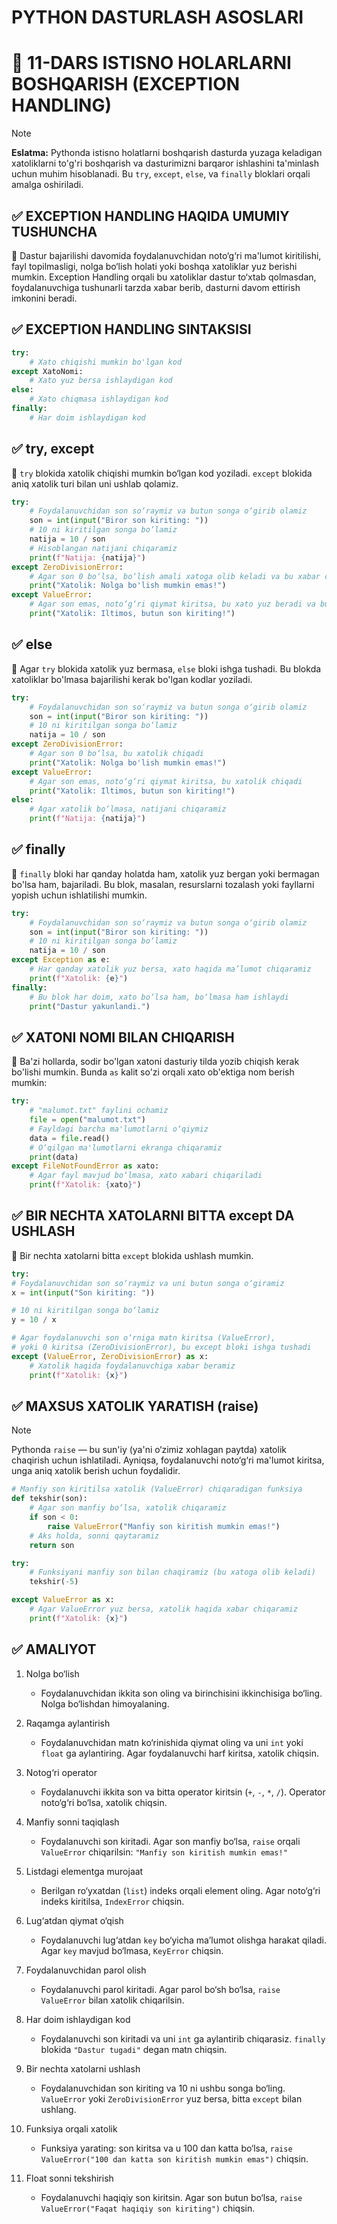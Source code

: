 # PYTHON DASTURLASH ASOSLARI

# 🧩 11-DARS ISTISNO HOLARLARNI BOSHQARISH (EXCEPTION HANDLING)

> [!NOTE]
> **Eslatma:** Pythonda istisno holatlarni boshqarish dasturda yuzaga keladigan xatoliklarni to'g'ri boshqarish va dasturimizni barqaror ishlashini ta'minlash uchun muhim hisoblanadi. Bu `try`, `except`, `else`, va `finally` bloklari orqali amalga oshiriladi.

## ✅ EXCEPTION HANDLING HAQIDA UMUMIY TUSHUNCHA
📌 Dastur bajarilishi davomida foydalanuvchidan noto‘g‘ri ma'lumot kiritilishi, fayl topilmasligi, nolga bo‘lish holati yoki boshqa xatoliklar yuz berishi mumkin. Exception Handling orqali bu xatoliklar dastur to‘xtab qolmasdan, foydalanuvchiga tushunarli tarzda xabar berib, dasturni davom ettirish imkonini beradi.

## ✅ EXCEPTION HANDLING SINTAKSISI

```python
try:
    # Xato chiqishi mumkin bo'lgan kod
except XatoNomi:
    # Xato yuz bersa ishlaydigan kod
else:
    # Xato chiqmasa ishlaydigan kod
finally:
    # Har doim ishlaydigan kod
```

## ✅ try, except
📌 `try` blokida xatolik chiqishi mumkin bo‘lgan kod yoziladi. `except` blokida aniq xatolik turi bilan uni ushlab qolamiz.
    
```python
try:
    # Foydalanuvchidan son so‘raymiz va butun songa o‘girib olamiz
    son = int(input("Biror son kiriting: "))
    # 10 ni kiritilgan songa bo‘lamiz
    natija = 10 / son
    # Hisoblangan natijani chiqaramiz
    print(f"Natija: {natija}")
except ZeroDivisionError:
    # Agar son 0 bo‘lsa, bo‘lish amali xatoga olib keladi va bu xabar chiqadi
    print("Xatolik: Nolga bo'lish mumkin emas!")
except ValueError:
    # Agar son emas, noto‘g‘ri qiymat kiritsa, bu xato yuz beradi va bu xabar chiqadi
    print("Xatolik: Iltimos, butun son kiriting!")
```



## ✅ else
📌 Agar `try` blokida xatolik yuz bermasa, `else` bloki ishga tushadi. Bu blokda xatoliklar bo'lmasa bajarilishi kerak bo'lgan kodlar yoziladi.

```python
try:
    # Foydalanuvchidan son so‘raymiz va butun songa o‘girib olamiz
    son = int(input("Biror son kiriting: "))
    # 10 ni kiritilgan songa bo‘lamiz
    natija = 10 / son
except ZeroDivisionError:
    # Agar son 0 bo‘lsa, bu xatolik chiqadi
    print("Xatolik: Nolga bo'lish mumkin emas!")
except ValueError:
    # Agar son emas, noto‘g‘ri qiymat kiritsa, bu xatolik chiqadi
    print("Xatolik: Iltimos, butun son kiriting!")
else:
    # Agar xatolik bo‘lmasa, natijani chiqaramiz
    print(f"Natija: {natija}")
```



## ✅ finally
📌 `finally` bloki har qanday holatda ham, xatolik yuz bergan yoki bermagan bo'lsa ham, bajariladi. Bu blok, masalan, resurslarni tozalash yoki fayllarni yopish uchun ishlatilishi mumkin.

```python
try:
    # Foydalanuvchidan son so‘raymiz va butun songa o‘girib olamiz
    son = int(input("Biror son kiriting: "))
    # 10 ni kiritilgan songa bo‘lamiz
    natija = 10 / son
except Exception as e:
    # Har qanday xatolik yuz bersa, xato haqida ma’lumot chiqaramiz
    print(f"Xatolik: {e}")
finally:
    # Bu blok har doim, xato bo‘lsa ham, bo‘lmasa ham ishlaydi
    print("Dastur yakunlandi.")
```

## ✅ XATONI NOMI BILAN CHIQARISH
📌 Ba'zi hollarda, sodir bo'lgan xatoni dasturiy tilda yozib chiqish kerak bo'lishi mumkin. Bunda `as` kalit so'zi orqali xato ob'ektiga nom berish mumkin:

```py
try:
    # "malumot.txt" faylini ochamiz
    file = open("malumot.txt")
    # Fayldagi barcha ma'lumotlarni o‘qiymiz
    data = file.read()
    # O‘qilgan ma'lumotlarni ekranga chiqaramiz
    print(data)
except FileNotFoundError as xato:
    # Agar fayl mavjud bo‘lmasa, xato xabari chiqariladi
    print(f"Xatolik: {xato}")
```


## ✅ BIR NECHTA XATOLARNI BITTA except DA USHLASH

📌 Bir nechta xatolarni bitta `except` blokida ushlash mumkin.

```python
try:
# Foydalanuvchidan son so‘raymiz va uni butun songa o‘giramiz
x = int(input("Son kiriting: "))

# 10 ni kiritilgan songa bo‘lamiz
y = 10 / x

# Agar foydalanuvchi son o‘rniga matn kiritsa (ValueError),
# yoki 0 kiritsa (ZeroDivisionError), bu except bloki ishga tushadi
except (ValueError, ZeroDivisionError) as x:
    # Xatolik haqida foydalanuvchiga xabar beramiz
    print(f"Xatolik: {x}")
```

## ✅ MAXSUS XATOLIK YARATISH (raise)

> [!NOTE]
> Pythonda `raise` — bu sun'iy (ya'ni o‘zimiz xohlagan paytda) xatolik chaqirish uchun ishlatiladi. Ayniqsa, foydalanuvchi noto‘g‘ri ma'lumot kiritsa, unga aniq xatolik berish uchun foydalidir.

```python
# Manfiy son kiritilsa xatolik (ValueError) chiqaradigan funksiya
def tekshir(son):
    # Agar son manfiy bo‘lsa, xatolik chiqaramiz
    if son < 0:
        raise ValueError("Manfiy son kiritish mumkin emas!")
    # Aks holda, sonni qaytaramiz
    return son

try:
    # Funksiyani manfiy son bilan chaqiramiz (bu xatoga olib keladi)
    tekshir(-5)

except ValueError as x:
    # Agar ValueError yuz bersa, xatolik haqida xabar chiqaramiz
    print(f"Xatolik: {x}")
```

## ✅ AMALIYOT

1. Nolga bo‘lish
    - Foydalanuvchidan ikkita son oling va birinchisini ikkinchisiga bo‘ling. Nolga bo‘lishdan himoyalaning.

2. Raqamga aylantirish
    - Foydalanuvchidan matn ko‘rinishida qiymat oling va uni `int` yoki `float` ga aylantiring. Agar foydalanuvchi harf kiritsa, xatolik chiqsin.

3. Notog‘ri operator
    - Foydalanuvchi ikkita son va bitta operator kiritsin (`+`, `-`, `*`, `/`). Operator noto‘g‘ri bo‘lsa, xatolik chiqsin.

4. Manfiy sonni taqiqlash
    - Foydalanuvchi son kiritadi. Agar son manfiy bo‘lsa, `raise` orqali `ValueError` chiqarilsin: `"Manfiy son kiritish mumkin emas!"`

5. Listdagi elementga murojaat
    - Berilgan ro‘yxatdan (`list`) indeks orqali element oling. Agar noto‘g‘ri indeks kiritilsa, `IndexError` chiqsin.

6. Lug‘atdan qiymat o‘qish
    - Foydalanuvchi lug‘atdan `key` bo‘yicha ma’lumot olishga harakat qiladi. Agar `key` mavjud bo‘lmasa, `KeyError` chiqsin.

7. Foydalanuvchidan parol olish
    - Foydalanuvchi parol kiritadi. Agar parol bo‘sh bo‘lsa, `raise ValueError` bilan xatolik chiqarilsin.

8. Har doim ishlaydigan kod
    - Foydalanuvchi son kiritadi va uni `int` ga aylantirib chiqarasiz. `finally` blokida `"Dastur tugadi"` degan matn chiqsin.

9. Bir nechta xatolarni ushlash
    - Foydalanuvchidan son kiriting va 10 ni ushbu songa bo‘ling. `ValueError` yoki `ZeroDivisionError` yuz bersa, bitta `except` bilan ushlang.

10. Funksiya orqali xatolik
    - Funksiya yarating: son kiritsa va u 100 dan katta bo‘lsa, `raise ValueError("100 dan katta son kiritish mumkin emas")` chiqsin.

11. Float sonni tekshirish
    - Foydalanuvchi haqiqiy son kiritsin. Agar son butun bo‘lsa, `raise ValueError("Faqat haqiqiy son kiriting")` chiqsin.